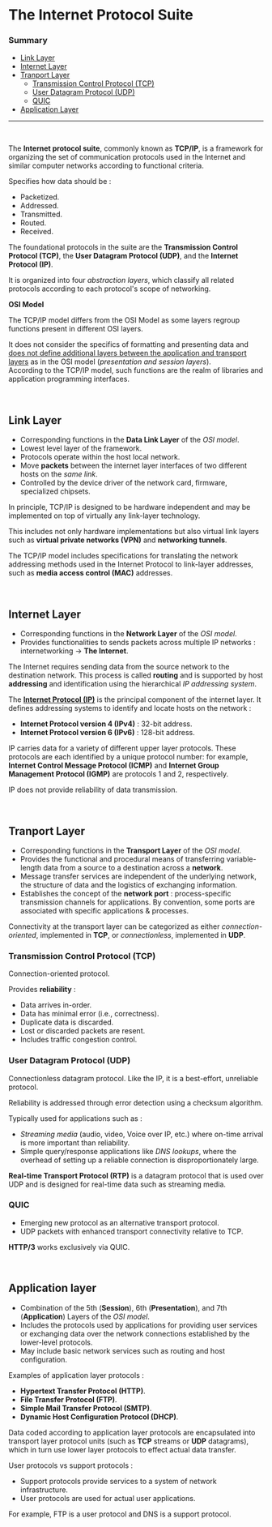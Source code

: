# The Internet Protocol Suite

### Summary

- [Link Layer](#link-layer)
- [Internet Layer](#internet-layer)
- [Tranport Layer](#tranport-layer)
    - [Transmission Control Protocol (TCP)](#transmission-control-protocol-tcp)
    - [User Datagram Protocol (UDP)](#user-datagram-protocol-udp)
    - [QUIC](#quic)
- [Application Layer](#application-layer)

---

<br>

The **Internet protocol suite**, commonly known as **TCP/IP**, is a framework for organizing the set of communication protocols used in the Internet and similar computer networks according to functional criteria.

Specifies how data should be :
- Packetized.
- Addressed.
- Transmitted.
- Routed. 
- Received.

The foundational protocols in the suite are the **Transmission Control Protocol (TCP)**, the **User Datagram Protocol (UDP)**, and the **Internet Protocol (IP)**.

It is organized into four *abstraction layers*, which classify all related protocols according to each protocol's scope of networking.

**OSI Model**

The TCP/IP model differs from the OSI Model as some layers regroup functions present in different OSI layers.

It does not consider the specifics of formatting and presenting data and <u>does not define additional layers between the application and transport layers</u> as in the OSI model (*presentation and session layers*).
<br>
According to the TCP/IP model, such functions are the realm of libraries and application programming interfaces. 

<br>


## Link Layer

- Corresponding functions in the **Data Link Layer** of the *OSI model*. 
- Lowest level layer of the framework.
- Protocols operate within the host local network.
- Move **packets** between the internet layer interfaces of two different hosts on the *same link*.
- Controlled by the device driver of the network card, firmware, specialized chipsets.

In principle, TCP/IP is designed to be hardware independent and may be implemented on top of virtually any link-layer technology.

This includes not only hardware implementations but also virtual link layers such as **virtual private networks (VPN)** and **networking tunnels**.

The TCP/IP model includes specifications for translating the network addressing methods used in the Internet Protocol to link-layer addresses, such as **media access control (MAC)** addresses.

<br>


## Internet Layer

- Corresponding functions in the **Network Layer** of the *OSI model*.
- Provides functionalities to sends packets across multiple IP networks : internetworking -> **The Internet**.

The Internet requires sending data from the source network to the destination network. This process is called **routing** and is supported by host **addressing** and identification using the hierarchical *IP addressing system*. 

The **<u>Internet Protocol (IP)</u>** is the principal component of the internet layer.
It defines addressing systems to identify and locate hosts on the network :

- **Internet Protocol version 4 (IPv4)** : 32-bit address.
- **Internet Protocol version 6 (IPv6)** : 128-bit address.

IP carries data for a variety of different upper layer protocols. These protocols are each identified by a unique protocol number: for example, **Internet Control Message Protocol (ICMP)** and **Internet Group Management Protocol (IGMP)** are protocols 1 and 2, respectively.

IP does not provide reliability of data transmission.

<br>


## Tranport Layer

- Corresponding functions in the **Transport Layer** of the *OSI model*.
- Provides the functional and procedural means of transferring variable-length data from a source to a destination across a **network**.
- Message transfer services are independent of the underlying network, the structure of data and the logistics of exchanging information.
- Establishes the concept of the **network port** : process-specific transmission channels for applications. By convention, some ports are associated with specific applications & processes.

Connectivity at the transport layer can be categorized as either *connection-oriented*, implemented in **TCP**, or *connectionless*, implemented in **UDP**.


### Transmission Control Protocol (TCP)

Connection-oriented protocol.

Provides **reliability** :

- Data arrives in-order.
- Data has minimal error (i.e., correctness).
- Duplicate data is discarded.
- Lost or discarded packets are resent.
- Includes traffic congestion control.


### User Datagram Protocol (UDP)

Connectionless datagram protocol. Like the IP, it is a best-effort, unreliable protocol. 

Reliability is addressed through error detection using a checksum algorithm.

Typically used for applications such as :

- *Streaming media* (audio, video, Voice over IP, etc.) where on-time arrival is more important than reliability.
- Simple query/response applications like *DNS lookups*, where the overhead of setting up a reliable connection is disproportionately large. 

**Real-time Transport Protocol (RTP)** is a datagram protocol that is used over UDP and is designed for real-time data such as streaming media.


### QUIC

- Emerging new protocol as an alternative transport protocol.
- UDP packets with enhanced transport connectivity relative to TCP. 

**HTTP/3** works exclusively via QUIC.

<br>


## Application layer

- Combination of the 5th (**Session**), 6th (**Presentation**), and 7th (**Application**) Layers of the *OSI model*.
- Includes the protocols used by applications for providing user services or exchanging data over the network connections established by the lower-level protocols.
- May include basic network services such as routing and host configuration.

Examples of application layer protocols :

- **Hypertext Transfer Protocol (HTTP)**.
- **File Transfer Protocol (FTP)**.
- **Simple Mail Transfer Protocol (SMTP)**.
- **Dynamic Host Configuration Protocol (DHCP)**.

Data coded according to application layer protocols are encapsulated into transport layer protocol units (such as **TCP** streams or **UDP** datagrams), which in turn use lower layer protocols to effect actual data transfer.

User protocols vs support protocols :

- Support protocols provide services to a system of network infrastructure. 
- User protocols are used for actual user applications. 

For example, FTP is a user protocol and DNS is a support protocol.